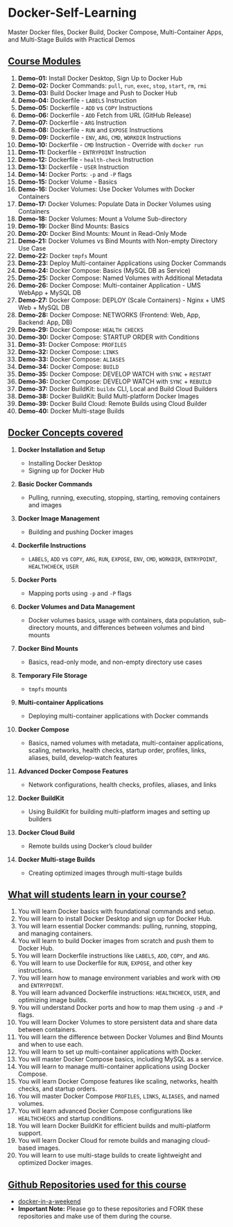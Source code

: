 # Docker-Self-Learning
Master Docker files, Docker Build, Docker Compose, Multi-Container Apps, and Multi-Stage Builds with Practical Demos

## [Course Modules](https://links.stacksimplify.com/docker-in-a-weekend-40-practical-demos-for-devops)

1. **Demo-01:** Install Docker Desktop, Sign Up to Docker Hub
2. **Demo-02:** Docker Commands: `pull`, `run`, `exec`, `stop`, `start`, `rm`, `rmi`
3. **Demo-03:** Build Docker Image and Push to Docker Hub
4. **Demo-04:** Dockerfile - `LABELS` Instruction
5. **Demo-05:** Dockerfile - `ADD` vs `COPY` Instructions
6. **Demo-06:** Dockerfile - `ADD` Fetch from URL (GitHub Release)
7. **Demo-07:** Dockerfile - `ARG` Instruction
8. **Demo-08:** Dockerfile - `RUN` and `EXPOSE` Instructions
9. **Demo-09:** Dockerfile - `ENV`, `ARG`, `CMD`, `WORKDIR` Instructions
10. **Demo-10:** Dockerfile - `CMD` Instruction - Override with `docker run`
11. **Demo-11:** Dockerfile - `ENTRYPOINT` Instruction
12. **Demo-12:** Dockerfile - `health-check` Instruction
13. **Demo-13:** Dockerfile - `USER` Instruction
14. **Demo-14:** Docker Ports: `-p` and `-P` flags
15. **Demo-15:** Docker Volume - Basics
16. **Demo-16:** Docker Volumes: Use Docker Volumes with Docker Containers
17. **Demo-17:** Docker Volumes: Populate Data in Docker Volumes using Containers
18. **Demo-18:** Docker Volumes: Mount a Volume Sub-directory
19. **Demo-19:** Docker Bind Mounts: Basics
20. **Demo-20:** Docker Bind Mounts: Mount in Read-Only Mode
21. **Demo-21:** Docker Volumes vs Bind Mounts with Non-empty Directory Use Case
22. **Demo-22:** Docker `tmpfs` Mount
23. **Demo-23:** Deploy Multi-container Applications using Docker Commands
24. **Demo-24:** Docker Compose: Basics (MySQL DB as Service)
25. **Demo-25:** Docker Compose: Named Volumes with Additional Metadata
26. **Demo-26:** Docker Compose: Multi-container Application - UMS WebApp + MySQL DB
27. **Demo-27:** Docker Compose: DEPLOY (Scale Containers) - Nginx + UMS Web + MySQL DB
28. **Demo-28:** Docker Compose: NETWORKS (Frontend: Web, App, Backend: App, DB)
29. **Demo-29:** Docker Compose: `HEALTH CHECKS`
30. **Demo-30:** Docker Compose: STARTUP ORDER with Conditions
31. **Demo-31:** Docker Compose: `PROFILES`
32. **Demo-32:** Docker Compose: `LINKS`
33. **Demo-33:** Docker Compose: `ALIASES`
34. **Demo-34:** Docker Compose: `BUILD`
35. **Demo-35:** Docker Compose: DEVELOP WATCH with `SYNC` + `RESTART`
36. **Demo-36:** Docker Compose: DEVELOP WATCH with `SYNC` + `REBUILD`
37. **Demo-37:** Docker BuildKit: `buildx` CLI, Local and Build Cloud Builders
38. **Demo-38:** Docker BuildKit: Build Multi-platform Docker Images
39. **Demo-39:** Docker Build Cloud: Remote Builds using Cloud Builder
40. **Demo-40:** Docker Multi-stage Builds


## [Docker Concepts covered](https://links.stacksimplify.com/docker-in-a-weekend-40-practical-demos-for-devops)

1. **Docker Installation and Setup**
   - Installing Docker Desktop
   - Signing up for Docker Hub

2. **Basic Docker Commands**
   - Pulling, running, executing, stopping, starting, removing containers and images

3. **Docker Image Management**
   - Building and pushing Docker images

4. **Dockerfile Instructions**
   - `LABELS`, `ADD` vs `COPY`, `ARG`, `RUN`, `EXPOSE`, `ENV`, `CMD`, `WORKDIR`, `ENTRYPOINT`, `HEALTHCHECK`, `USER`

5. **Docker Ports**
   - Mapping ports using `-p` and `-P` flags

6. **Docker Volumes and Data Management**
   - Docker volumes basics, usage with containers, data population, sub-directory mounts, and differences between volumes and bind mounts

7. **Docker Bind Mounts**
   - Basics, read-only mode, and non-empty directory use cases

8. **Temporary File Storage**
   - `tmpfs` mounts

9. **Multi-container Applications**
   - Deploying multi-container applications with Docker commands

10. **Docker Compose**
    - Basics, named volumes with metadata, multi-container applications, scaling, networks, health checks, startup order, profiles, links, aliases, build, develop-watch features

11. **Advanced Docker Compose Features**
    - Network configurations, health checks, profiles, aliases, and links

12. **Docker BuildKit**
    - Using BuildKit for building multi-platform images and setting up builders

13. **Docker Cloud Build**
    - Remote builds using Docker’s cloud builder

14. **Docker Multi-stage Builds**
    - Creating optimized images through multi-stage builds

## [What will students learn in your course?](https://links.stacksimplify.com/docker-in-a-weekend-40-practical-demos-for-devops)

1. You will learn Docker basics with foundational commands and setup.
2. You will learn to install Docker Desktop and sign up for Docker Hub.
3. You will learn essential Docker commands: pulling, running, stopping, and managing containers.
4. You will learn to build Docker images from scratch and push them to Docker Hub.
5. You will learn Dockerfile instructions like `LABELS`, `ADD`, `COPY`, and `ARG`.
6. You will learn to use Dockerfile for `RUN`, `EXPOSE`, and other key instructions.
7. You will learn how to manage environment variables and work with `CMD` and `ENTRYPOINT`.
8. You will learn advanced Dockerfile instructions: `HEALTHCHECK`, `USER`, and optimizing image builds.
9. You will understand Docker ports and how to map them using `-p` and `-P` flags.
10. You will learn Docker Volumes to store persistent data and share data between containers.
11. You will learn the difference between Docker Volumes and Bind Mounts and when to use each.
12. You will learn to set up multi-container applications with Docker.
13. You will master Docker Compose basics, including MySQL as a service.
14. You will learn to manage multi-container applications using Docker Compose.
15. You will learn Docker Compose features like scaling, networks, health checks, and startup orders.
16. You will master Docker Compose `PROFILES`, `LINKS`, `ALIASES`, and named volumes.
17. You will learn advanced Docker Compose configurations like `HEALTHCHECKS` and startup conditions.
18. You will learn Docker BuildKit for efficient builds and multi-platform support.
19. You will learn Docker Cloud for remote builds and managing cloud-based images.
20. You will learn to use multi-stage builds to create lightweight and optimized Docker images. 

## [Github Repositories used for this course](https://links.stacksimplify.com/docker-in-a-weekend-40-practical-demos-for-devops)
- [docker-in-a-weekend](https://github.com/stacksimplify/docker-in-a-weekend)
- **Important Note:** Please go to these repositories and FORK these repositories and make use of them during the course.

